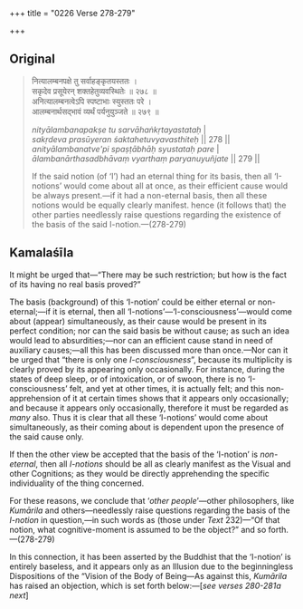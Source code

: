 +++
title = "0226 Verse 278-279"

+++
## Original 
>
> नित्यालम्बनपक्षे तु सर्वाहङ्कृतयस्ततः ।  
> सकृदेव प्रसूयेरन् शक्तहेतुव्यवस्थितेः ॥ २७८ ॥  
> अनित्यालम्बनत्वेऽपि स्पष्टाभाः स्युस्ततः परे ।  
> आलम्बनार्थसद्भावं व्यर्थं पर्यनुयुञ्जते ॥ २७९ ॥ 
>
> *nityālambanapakṣe tu sarvāhaṅkṛtayastataḥ* \|  
> *sakṛdeva prasūyeran śaktahetuvyavasthiteḥ* \|\| 278 \|\|  
> *anityālambanatve'pi spaṣṭābhāḥ syustataḥ pare* \|  
> *ālambanārthasadbhāvaṃ vyarthaṃ paryanuyuñjate* \|\| 279 \|\| 
>
> If the said notion (of ‘I’) had an eternal thing for its basis, then all ‘I-notions’ would come about all at once, as their efficient cause would be always present.—if it had a non-eternal basis, then all these notions would be equally clearly manifest. hence (it follows that) the other parties needlessly raise questions regarding the existence of the basis of the said I-notion.—(278-279)



## Kamalaśīla

It might be urged that—“There may be such restriction; but how is the fact of its having no real basis proved?”

The basis (background) of this ‘I-notion’ could be either eternal or non-eternal;—if it is eternal, then all ‘I-notions’—‘I-consciousness’—would come about (appear) simultaneously, as their cause would be present in its perfect condition; nor can the said basis be without cause; as such an idea would lead to absurdities;—nor can an efficient cause stand in need of auxiliary causes;—all this has been discussed more than once.—Nor can it be urged that “there is only one *I-consciousness*”, because its multiplicity is clearly proved by its appearing only occasionally. For instance, during the states of deep sleep, or of intoxication, or of swoon, there is no ‘I-consciousness’ felt, and yet at other times, it is actually felt; and this non-apprehension of it at certain times shows that it appears only occasionally; and because it appears only occasionally, therefore it must be regarded as *many* also. Thus it is clear that all these ‘I-notions’ would come about simultaneously, as their coming about is dependent upon the presence of the said cause only.

If then the other view be accepted that the basis of the ‘I-notion’ is *non-eternal*, then all *I-notions* should be all as clearly manifest as the Visual and other Cognitions; as they would be directly apprehending the specific individuality of the thing concerned.

For these reasons, we conclude that ‘*other people*’—other philosophers, like *Kumārila* and others—needlessly raise questions regarding the basis of the *I-notion* in question,—in such words as (those under *Text* 232)—“Of that notion, what cognitive-moment is assumed to be the object?” and so forth.—(278-279)

In this connection, it has been asserted by the Buddhist that the ‘I-notion’ is entirely baseless, and it appears only as an Illusion due to the beginningless Dispositions of the “Vision of the Body of Being—As against this, *Kumārila* has raised an objection, which is set forth below:—[*see verses 280-281a next*]


